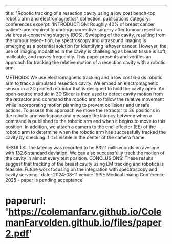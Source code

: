 ---
title: "Robotic tracking of a resection cavity using a low cost bench-top robotic arm and electromagnetics"
collection: publications
category: conferences
excerpt: 'INTRODUCTION: Roughly 40% of breast cancer patients are required to undergo corrective surgery after tumour resection via breast-conserving surgery (BCS). Sweeping of the cavity, resulting from the tumour resec- tion, by spectroscopy and ultrasound imaging is emerging as a potential solution for identifying leftover cancer. However, the use of imaging modalities in the cavity is challenging as breast tissue is soft, malleable, and moves frequently. This paper presents and verifies an approach for tracking the relative motion of a resection cavity with a robotic arm.

METHODS: We use electromagnetic tracking and a low cost 6-axis robotic arm to track a simulated resection cavity. We embed an electromagnetic sensor in a 3D printed retractor that is designed to hold the cavity open. An open-source module in 3D Slicer is then used to detect cavity motion from the retractor and command the robotic arm to follow the relative movement while incorporating motion planning to prevent collisions and unsafe actions. To assess this approach we move the retractor to 36 positions in the robotic arm workspace and measure the latency between when a command is published to the robotic arm and when it begins to move to this position. In addition, we attach a camera to the end-effector (EE) of the robotic arm to determine when the robotic arm has successfully tracked the cavity by checking if it is visible in the center of the camera frame. 

RESULTS: The latency was recorded to be 832.1 milliseconds on average with 132.6 standard deviation. We can also successfully track the motion of the cavity in almost every test position. CONCLUSIONS: These results suggest that tracking of the breast cavity using EM tracking and robotics is feasible. Future work focusing on the integration with spectroscopy and cavity servoing.'
date: 2024-08-11
venue: 'SPIE Medical Imaing Conference 2025 - paper is pending acceptance'
# paperurl: 'https://colemanfarv.github.io/ColemanFarvolden.github.io/files/paper2.pdf'
